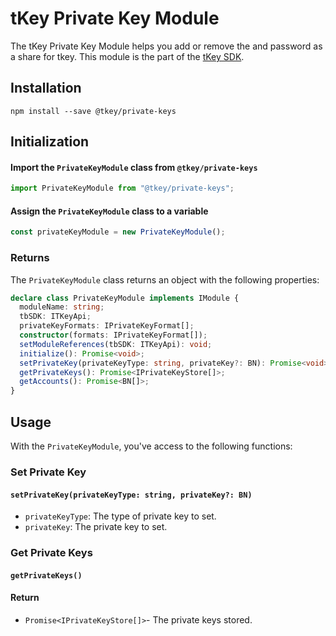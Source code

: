 # tKey Private Key Module

The tKey Private Key Module helps you add or remove the and password as a share for tkey. This module is the part of the [tKey SDK](https://github.com/tkey/tkey/).

## Installation

```shell
npm install --save @tkey/private-keys
```

## Initialization

#### Import the `PrivateKeyModule` class from `@tkey/private-keys`

```javascript
import PrivateKeyModule from "@tkey/private-keys";
```

#### Assign the `PrivateKeyModule` class to a variable

```javascript
const privateKeyModule = new PrivateKeyModule();
```

### Returns

The `PrivateKeyModule` class returns an object with the following properties:

```ts
declare class PrivateKeyModule implements IModule {
  moduleName: string;
  tbSDK: ITKeyApi;
  privateKeyFormats: IPrivateKeyFormat[];
  constructor(formats: IPrivateKeyFormat[]);
  setModuleReferences(tbSDK: ITKeyApi): void;
  initialize(): Promise<void>;
  setPrivateKey(privateKeyType: string, privateKey?: BN): Promise<void>;
  getPrivateKeys(): Promise<IPrivateKeyStore[]>;
  getAccounts(): Promise<BN[]>;
}
```

## Usage

With the `PrivateKeyModule`, you've access to the following functions:

### Set Private Key

#### `setPrivateKey(privateKeyType: string, privateKey?: BN)`

- `privateKeyType`: The type of private key to set.
- `privateKey`: The private key to set.

### Get Private Keys

#### `getPrivateKeys()`

#### Return

- `Promise<IPrivateKeyStore[]>`- The private keys stored.